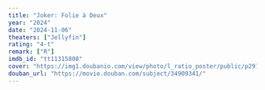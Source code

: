 ```yaml
---
title: "Joker: Folie à Deux"
year: "2024"
date: "2024-11-06"
theaters: ["Jellyfin"]
rating: "4-t"
remark: ["R"]
imdb_id: "tt11315808"
cover: "https://img1.doubanio.com/view/photo/l_ratio_poster/public/p2913969438.jpg"
douban_url: "https://movie.douban.com/subject/34909341/"
---
```

